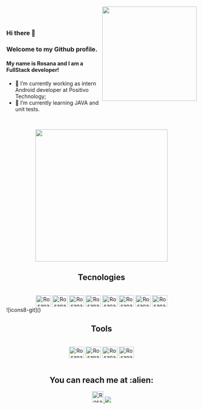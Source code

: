 <img align="right" width="250px" style="margin-top:-20px" src="https://user-images.githubusercontent.com/83434769/192069751-7bba2171-b3d1-4d7a-94cc-24c3da1c7d99.png">


</br>

### Hi there 👋
### Welcome to my Github profile.
#### My name is Rosana and I am a FullStack developer!


- 🔭 I’m currently working as intern Android developer at Positivo Technology;
- 🌱 I’m currently learning JAVA and unit tests.
</br>

<p align="center">
  <img src="https://super.abril.com.br/wp-content/uploads/2016/09/super_imggato_digitando_0.gif" width="350">
</p>


   <h2 align="center">Tecnologies</h2>
<div style="display: inline_block" align="center"><br>
<img align=center alt="Rosana-JAVA" height="30" width="40" src="https://user-images.githubusercontent.com/83434769/192067440-d7070740-e930-4446-86c3-7b07a6fe1e1c.svg"> 
<img align=center alt="Rosana-Js" height="30" width="40" src="https://user-images.githubusercontent.com/83434769/192066103-70edaf10-9af1-484d-82d1-fcfcdba5cb49.svg">   
<img align=center alt="Rosana-HTML" height="30" width="40" src="https://user-images.githubusercontent.com/83434769/192066441-9be69fa1-e5e4-4d7d-8284-ab3c29e62fc3.svg">  
<img align=center alt="Rosana-CSS3" height="30" width="40" src="https://user-images.githubusercontent.com/83434769/192066636-3a94592c-e463-4a1f-91ce-7de7e44e20ff.svg">  
<img align=center alt="Rosana-JQuery" height="30" width="40" src="https://user-images.githubusercontent.com/83434769/192066984-3c5ac64c-4cf8-4911-b15d-91520fe1f5ee.svg">  
<img align=center alt="Rosana-REACT" height="30" width="40" src="https://user-images.githubusercontent.com/83434769/192067138-7125bc70-d274-4d0a-a319-42ce08a36d54.svg">  
<img align=center alt="Rosana-NODEjs" height="30" width="40" src="https://user-images.githubusercontent.com/83434769/192067214-825553aa-d0c8-4d8e-8de4-9475b7374188.svg">  
 <img align=center alt="Rosana-MySQL" height="30" width="40" src="https://user-images.githubusercontent.com/83434769/192067319-0364ec0a-fa09-4b46-a35e-6a8ec6ee96c7.svg"> 
</div>![icons8-git]()

</br>
  <h2 align="center">Tools</h2>
<div style="display: inline_block" align="center"><br>
<img align=center alt="Rosana-AndroidStudio" height="30" width="40" src="https://user-images.githubusercontent.com/83434769/192067897-230c3b90-ea95-4ea5-b05d-0f6ebdf4bccf.svg"> 
<img align=center alt="Rosana-VisualStudio" height="30" width="40" src="https://user-images.githubusercontent.com/83434769/192067987-a224ceb3-f3f0-4c30-8b0a-978283ebfe4b.svg"> 
<img align=center alt="Rosana-workbench" height="30" width="40" src="https://user-images.githubusercontent.com/83434769/192068165-2aaa1132-c116-4619-b4a5-b885b7d0ff78.svg">  
<img align=center alt="Rosana-git" height="30" width="40" src="https://user-images.githubusercontent.com/83434769/192070894-42365e58-5601-461a-9f72-8ba2c8f25209.svg">   
</div>

<div style="display: inline_block" align="center"><br>
<h2 align="center">You can reach me at :alien:</h2>
  <a href="https://https://www.linkedin.com/in/rosana-ribeiro-39364a35/">
    <img src="https://www.vectorlogo.zone/logos/linkedin/linkedin-icon.svg" alt="Rosana Ribeiro's LinkedIn Prof![Uploading icons8-html-5.svg…]()
ile" height="30" width="30">
    <a href = "mailto:rosana.fribeiro.90@gmail.com"><img src="https://img.shields.io/badge/Gmail-D14836?style=for-the-badge&logo=gmail&logoColor=white" target="_blank" >
  </a>
    </div>

